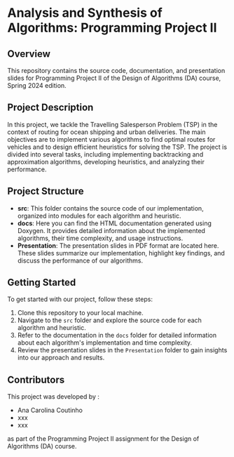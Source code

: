 # Analysis and Synthesis of Algorithms: Programming Project II

## Overview
This repository contains the source code, documentation, and presentation slides for Programming Project II of the Design of Algorithms (DA) course, Spring 2024 edition.

## Project Description
In this project, we tackle the Travelling Salesperson Problem (TSP) in the context of routing for ocean shipping and urban deliveries. The main objectives are to implement various algorithms to find optimal routes for vehicles and to design efficient heuristics for solving the TSP. The project is divided into several tasks, including implementing backtracking and approximation algorithms, developing heuristics, and analyzing their performance.

## Project Structure
- **src**: This folder contains the source code of our implementation, organized into modules for each algorithm and heuristic.
- **docs**: Here you can find the HTML documentation generated using Doxygen. It provides detailed information about the implemented algorithms, their time complexity, and usage instructions.
- **Presentation**: The presentation slides in PDF format are located here. These slides summarize our implementation, highlight key findings, and discuss the performance of our algorithms.

## Getting Started
To get started with our project, follow these steps:
1. Clone this repository to your local machine.
2. Navigate to the `src` folder and explore the source code for each algorithm and heuristic.
3. Refer to the documentation in the `docs` folder for detailed information about each algorithm's implementation and time complexity.
4. Review the presentation slides in the `Presentation` folder to gain insights into our approach and results.

## Contributors
This project was developed by :
 - Ana Carolina Coutinho
 - xxx
 - xxx

as part of the Programming Project II assignment for the Design of Algorithms (DA) course.


